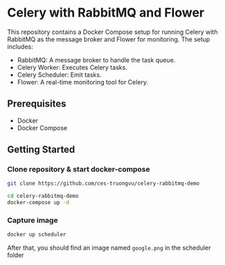 # Celery with RabbitMQ and Flower

This repository contains a Docker Compose setup for running Celery with RabbitMQ as the message broker and Flower for monitoring. The setup includes:

- RabbitMQ: A message broker to handle the task queue.
- Celery Worker: Executes Celery tasks.
- Celery Scheduler: Emit tasks.
- Flower: A real-time monitoring tool for Celery.

## Prerequisites

- Docker
- Docker Compose

## Getting Started

### Clone repository & start docker-compose

```sh
git clone https://github.com/ces-truongvu/celery-rabbitmq-demo

cd celery-rabbitmq-demo
docker-compose up -d
```

### Capture image

```sh
docker up scheduler
```

After that, you should find an image named `google.png` in the scheduler folder
